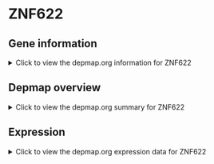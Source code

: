 <h1>ZNF622</h1>

<h2>Gene information</h2>
<details>
  <summary>Click to view the depmap.org information for ZNF622</summary>
  <p><a href="https://depmap.org/portal/gene/ZNF622?tab=about" target="_BLANK">Open page in a new tab...</a></p>
  <iframe src="https://depmap.org/portal/gene/ZNF622?tab=about" style="border:none;width:100%;height:800px"></iframe>
</details>

<h2>Depmap overview</h2>
<details>
  <summary>Click to view the depmap.org summary for ZNF622</summary>
  <p><a href="https://depmap.org/portal/gene/ZNF622?tab=overview" target="_BLANK">Open page in a new tab...</a></p>
  <iframe src="https://depmap.org/portal/gene/ZNF622?tab=overview" style="border:none;width:100%;height:800px"></iframe>
</details>

<h2>Expression</h2>
<details>
  <summary>Click to view the depmap.org expression data for ZNF622</summary>
  <p><a href="https://depmap.org/portal/gene/ZNF622?tab=characterization" target="_BLANK">Open page in a new tab...</a></p>
  <iframe src="https://depmap.org/portal/gene/ZNF622?tab=characterization" style="border:none;width:100%;height:800px"></iframe>
</details>


<!--
<h2>Reactome Pathway diagram</h2>
<details>
  <summary>Click to view the Reactome pathway for ZNF622</summary>
  <p><a href="PURL" target="_BLANK">Open page in a new tab...</a></p>
  PNAME
</details>
-->


